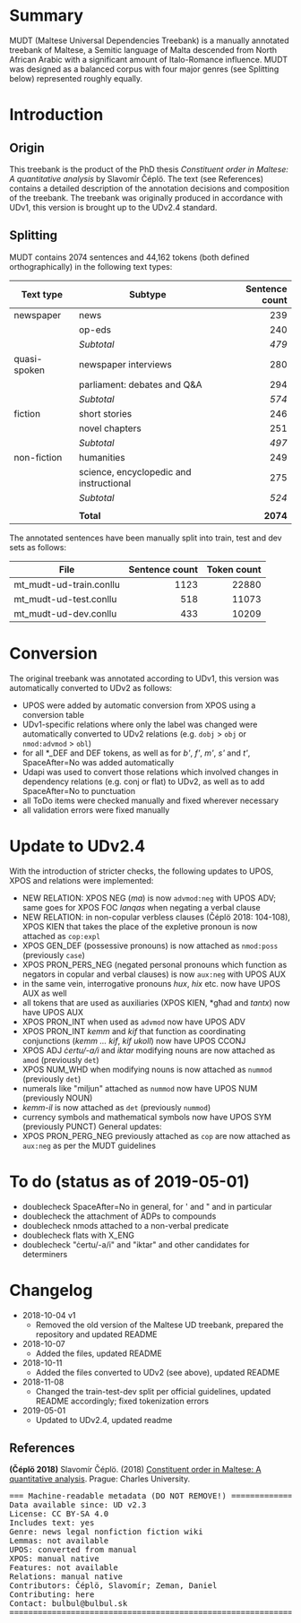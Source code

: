# Summary
MUDT (Maltese Universal Dependencies Treebank) is a manually annotated treebank of Maltese, a Semitic language of Malta descended from North African Arabic with a significant amount of Italo-Romance influence.
MUDT was designed as a balanced corpus with four major genres (see Splitting below) represented roughly equally.

# Introduction
## Origin
This treebank is the product of the PhD thesis *Constituent order in Maltese: A quantitative analysis* by Slavomír Čéplö. The text (see References) contains a detailed description of the annotation decisions and composition of the treebank.
The treebank was originally produced in accordance with UDv1, this version is brought up to the UDv2.4 standard.

## Splitting
MUDT contains 2074 sentences and 44,162 tokens (both defined orthographically) in the following text types:

| Text type    | Subtype                                 | Sentence count |
|--------------|-----------------------------------------|---------------:|
| newspaper    | news                                    | 239            |
|              | op-eds                                  | 240            |
|              | *Subtotal*                              | *479*          |
| quasi-spoken | newspaper interviews                    | 280            |
|              | parliament: debates and Q&A             | 294            |
|              | *Subtotal*                              | *574*          |
| fiction      | short stories                           | 246            |
|              | novel chapters                          | 251            |
|              | *Subtotal*                              | *497*          |
| non-fiction  | humanities                              | 249            |
|              | science, encyclopedic and instructional | 275            |
|              | *Subtotal*                              | *524*          |
|              |                                         |                |
|              | **Total**                               | **2074**       |

The annotated sentences have been manually split into train, test and dev sets as follows:

| File                           | Sentence count | Token count |
|--------------------------------|---------------:|------------:|
| mt_mudt-ud-train.conllu        | 1123           | 22880       |
| mt_mudt-ud-test.conllu         | 518            | 11073        |
| mt_mudt-ud-dev.conllu          | 433            | 10209        |

# Conversion
The original treebank was annotated according to UDv1, this version was automatically converted to UDv2 as follows:
- UPOS were added by automatic conversion from XPOS using a conversion table
- UDv1-specific relations where only the label was changed were automatically converted to UDv2 relations (e.g. `dobj` > `obj` or `nmod:advmod` > `obl`)
- for all \*_DEF and DEF tokens, as well as for *b'*, *f'*, *m'*, *s'* and *t'*, SpaceAfter=No was added automatically
- Udapi was used to convert those relations which involved changes in dependency relations (e.g. conj or flat) to UDv2, as well as to add SpaceAfter=No to punctuation
- all ToDo items were checked manually and fixed wherever necessary
- all validation errors were fixed manually


# Update to UDv2.4
With the introduction of stricter checks, the following updates to UPOS, XPOS and relations were implemented:
- NEW RELATION: XPOS NEG (*ma*) is now `advmod:neg` with UPOS ADV; same goes for XPOS FOC *lanqas* when negating a verbal clause
- NEW RELATION: in non-copular verbless clauses (Čéplö 2018: 104-108), XPOS KIEN that takes the place of the expletive pronoun is now attached as `cop:expl`
- XPOS GEN_DEF (possessive pronouns) is now attached as `nmod:poss` (previously `case`)
- XPOS PRON_PERS_NEG (negated personal pronouns which function as negators in copular and verbal clauses) is now `aux:neg` with UPOS AUX
- in the same vein, interrogative pronouns *hux*, *hix* etc. now have UPOS AUX as well
- all tokens that are used as auxiliaries (XPOS KIEN, *għad and *tantx*) now have UPOS AUX
- XPOS PRON_INT when used as `advmod` now have UPOS ADV
- XPOS PRON_INT *kemm* and *kif* that function as coordinating conjunctions (*kemm ... kif*, *kif ukoll*) now have UPOS CCONJ
- XPOS ADJ *ċertu/-a/i* and *iktar* modifying nouns are now attached as `amod` (previously `det`)
- XPOS NUM_WHD when modifying nouns is now attached as `nummod` (previously `det`)
- numerals like "miljun" attached as `nummod` now have UPOS NUM (previously NOUN)
- *kemm-il* is now attached as `det` (previously `nummod`)
- currency symbols and mathematical symbols now have UPOS SYM (previously PUNCT)
General updates:
- XPOS PRON_PERG_NEG previously attached as `cop` are now attached as `aux:neg` as per the MUDT guidelines


# To do (status as of 2019-05-01)
- doublecheck SpaceAfter=No in general, for \' and \" and in particular
- doublecheck the attachment of ADPs to compounds
- doublecheck nmods attached to a non-verbal predicate
- doublecheck flats with X_ENG
- doublecheck "ċertu/-a/i" and "iktar" and other candidates for determiners


# Changelog
* 2018-10-04 v1
	* Removed the old version of the Maltese UD treebank, prepared the repository and updated README
* 2018-10-07 
	* Added the files, updated README
* 2018-10-11
	* Added the files converted to UDv2 (see above), updated README
* 2018-11-08
	* Changed the train-test-dev split per official guidelines, updated README accordingly; fixed tokenization errors
* 2019-05-01
	* Updated to UDv2.4, updated readme

## References
**(Čéplö 2018)** Slavomír Čéplö. (2018) [Constituent order in Maltese: A quantitative analysis](http://www.bulbul.sk/phd/Text/Slavomir_Ceplo-text.pdf). Prague: Charles University.


<pre>
=== Machine-readable metadata (DO NOT REMOVE!) ================================
Data available since: UD v2.3
License: CC BY-SA 4.0
Includes text: yes
Genre: news legal nonfiction fiction wiki
Lemmas: not available
UPOS: converted from manual
XPOS: manual native
Features: not available
Relations: manual native
Contributors: Čéplö, Slavomír; Zeman, Daniel
Contributing: here
Contact: bulbul@bulbul.sk
===============================================================================
</pre>
